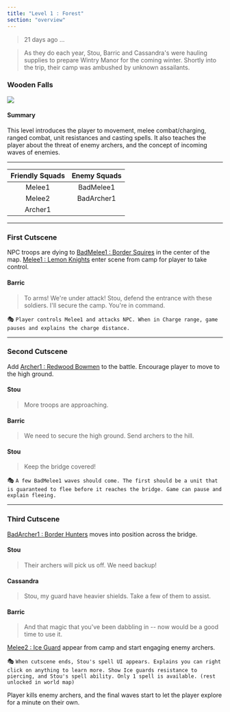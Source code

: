 ```yaml
---
title: "Level 1 : Forest"
section: "overview"
---
```


> 21 days ago ...

> As they do each year, Stou, Barric and Cassandra's were hauling supplies to prepare Wintry Manor for the coming winter. Shortly into the trip, their camp was ambushed by unknown assailants.

### Wooden Falls

![](https://github.com/veeneck/BarricAssets/blob/master/Gameplay.xcassets/Levels/Forest.spriteatlas/Forest.imageset/forest.jpg?raw=true)

#### Summary

This level introduces the player to movement, melee combat/charging, ranged combat, unit resistances and casting spells. It also teaches the player about the threat of enemy archers, and the concept of incoming waves of enemies.

***

| Friendly Squads | Enemy Squads |
|:---------------:|:------------:|
| Melee1          | BadMelee1    |
| Melee2          | BadArcher1   |
| Archer1         |              |

***


### First Cutscene

NPC troops are dying to [BadMelee1 : Border Squires](https://github.com/veeneck/Barric/wiki/Enemy-Unit-Progression#bad-melee-1--border-squires) in the center of the map. [Melee1 : Lemon Knights](https://github.com/veeneck/Barric/wiki/Friendly-Unit-Progression#melee-1--lemon-knights) enter scene from camp for player to take control.

#### Barric

> To arms! We're under attack! Stou, defend the entrance with these soldiers. I'll secure the camp. You're in command.

:performing_arts: `Player controls Melee1 and attacks NPC. When in Charge range, game pauses and explains the charge distance.`

***

### Second Cutscene

Add [Archer1 : Redwood Bowmen](https://github.com/veeneck/Barric/wiki/Friendly-Unit-Progression#archer-1--redwood-bowmen) to the battle. Encourage player to move to the high ground.

#### Stou

> More troops are approaching.

#### Barric

> We need to secure the high ground. Send archers to the hill.

#### Stou

> Keep the bridge covered!

:performing_arts: `A few BadMelee1 waves should come. The first should be a unit that is guaranteed to flee before it reaches the bridge. Game can pause and explain fleeing.`

***

### Third Cutscene

[BadArcher1 : Border Hunters](https://github.com/veeneck/Barric/wiki/Enemy-Unit-Progression#bad-archer-1--border-hunter) moves into position across the bridge.

#### Stou

> Their archers will pick us off. We need backup!

#### Cassandra

> Stou, my guard have heavier shields. Take a few of them to assist.

#### Barric

> And that magic that you've been dabbling in -- now would be a good time to use it.

[Melee2 : Ice Guard](https://github.com/veeneck/Barric/wiki/Friendly-Unit-Progression#melee-2--ice-guard) appear from camp and start engaging enemy archers. 

:performing_arts: `When cutscene ends, Stou's spell UI appears. Explains you can right click on anything to learn more. Show Ice guards resistance to piercing, and Stou's spell ability. Only 1 spell is available. (rest unlocked in world map)`

Player kills enemy archers, and the final waves start to let the player explore for a minute on their own.